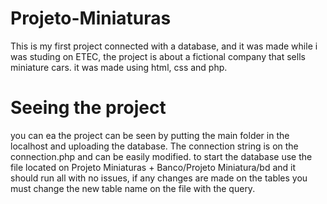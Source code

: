 # Projeto-Miniaturas
This is my first project connected with a database, and it was made while i was studing on ETEC, the project is about a fictional company that sells miniature cars. it was made using html, css and php.

# Seeing the project
you can ea
the project can be seen by putting the main folder in the localhost and uploading the database. The connection string is on the connection.php and can be easily modified. to start the database use the file located on Projeto Miniaturas + Banco/Projeto Miniatura/bd and it should run all with no issues, if any changes are made on the tables you must change the new table name on the file with the query.
